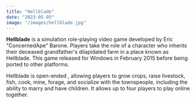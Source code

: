 ```yaml
---
title: "Hellblade"
date: "2023-05-05"
image: "/images/hellblade.jpg"
---
```


__Hellblade__ is a simulation role-playing video game developed by Eric "ConcernedApe" Barone.
Players take the role of a character who inherits their deceased grandfather's dilapidated farm in a place known as Hellblade. This game released for Windows in February 2015 before being ported to other platforms.

Hellblade is open-ended , allowing players to grow crops, raise livestock, fish, cook, mine, forage, and socialize with the townspeople, including the ability to marry and have children. It allows up to four players to play online together.